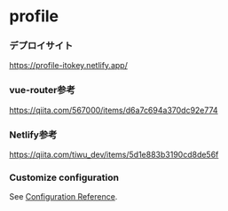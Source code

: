 # profile
### デプロイサイト
<https://profile-itokey.netlify.app/>

### vue-router参考
<https://qiita.com/567000/items/d6a7c694a370dc92e774>

### Netlify参考
<https://qiita.com/tiwu_dev/items/5d1e883b3190cd8de56f>

### Customize configuration
See [Configuration Reference](https://cli.vuejs.org/config/).
